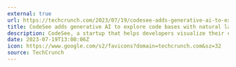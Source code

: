```yaml
---
external: true
url: https://techcrunch.com/2023/07/19/codesee-adds-generative-ai-to-explore-code-base-with-natural-language-queries/
title: CodeSee adds generative AI to explore code bases with natural language queries
description: CodeSee, a startup that helps developers visualize their code base, announced a new generative AI capability to ask questions about the code.
date: 2023-07-19T13:00:06Z
icon: https://www.google.com/s2/favicons?domain=techcrunch.com&sz=32
source: TechCrunch
---
```

